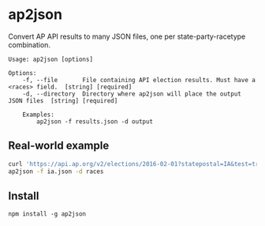# ap2json
Convert AP API results to many JSON files, one per state-party-racetype combination.

	Usage: ap2json [options]

	Options:
		-f, --file       File containing API election results. Must have a <races> field.  [string] [required]
		-d, --directory  Directory where ap2json will place the output JSON files  [string] [required]

		Examples:
			ap2json -f results.json -d output

## Real-world example

```sh
curl 'https://api.ap.org/v2/elections/2016-02-01?statepostal=IA&test=true&level=ru&apikey=<APTOKEN>&format=json' > ia.json
ap2json -f ia.json -d races
```

## Install

`npm install -g ap2json`
